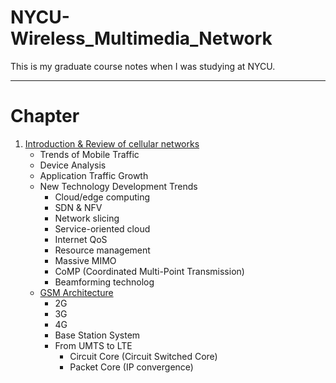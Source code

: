 NYCU-Wireless_Multimedia_Network
===

This is my graduate course notes when I was studying at NYCU.

---

# Chapter
1. [Introduction & Review of cellular networks](./Chapter/Introduction%20&%20Review%20of%20cellular%20networks.md)
   - Trends of Mobile Traffic
   - Device Analysis
   - Application Traffic Growth
   - New Technology Development Trends
     * Cloud/edge computing
     * SDN & NFV
     * Network slicing
     * Service-oriented cloud
     * Internet QoS
     * Resource management
     * Massive MIMO
     * CoMP (Coordinated Multi-Point Transmission)
     * Beamforming technolog
   - [GSM Architecture](./Chapter/GSM%20Architecture.md) 
     * 2G
     * 3G
     * 4G
     * Base Station System
     * From UMTS to LTE
       * Circuit Core (Circuit Switched Core) 
       * Packet Core (IP convergence)
